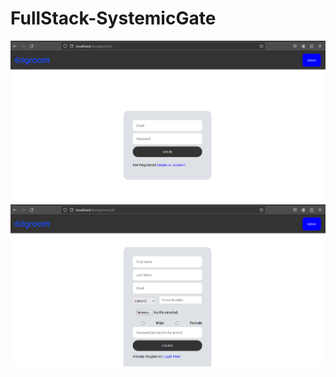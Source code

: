# FullStack-SystemicGate
![Screenshot 1](assets/Screenshot-1.png)
![Screenshot 2](assets/Screenshot-2.png)
